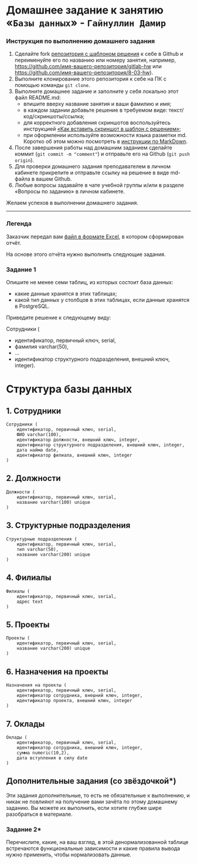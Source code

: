 # Домашнее задание к занятию «`Базы данных`» - `Гайнуллин Дамир`

### Инструкция по выполнению домашнего задания

1. Сделайте fork [репозитория c шаблоном решения](https://github.com/netology-code/sys-pattern-homework) к себе в Github и переименуйте его по названию или номеру занятия, например, https://github.com/имя-вашего-репозитория/gitlab-hw или https://github.com/имя-вашего-репозитория/8-03-hw).
2. Выполните клонирование этого репозитория к себе на ПК с помощью команды `git clone`.
3. Выполните домашнее задание и заполните у себя локально этот файл README.md:
   - впишите вверху название занятия и ваши фамилию и имя;
   - в каждом задании добавьте решение в требуемом виде: текст/код/скриншоты/ссылка;
   - для корректного добавления скриншотов воспользуйтесь инструкцией [«Как вставить скриншот в шаблон с решением»](https://github.com/netology-code/sys-pattern-homework/blob/main/screen-instruction.md);
   - при оформлении используйте возможности языка разметки md. Коротко об этом можно посмотреть в [инструкции по MarkDown](https://github.com/netology-code/sys-pattern-homework/blob/main/md-instruction.md).
4. После завершения работы над домашним заданием сделайте коммит (`git commit -m "comment"`) и отправьте его на Github (`git push origin`).
5. Для проверки домашнего задания преподавателем в личном кабинете прикрепите и отправьте ссылку на решение в виде md-файла в вашем Github.
6. Любые вопросы задавайте в чате учебной группы и/или в разделе «Вопросы по заданию» в личном кабинете.

Желаем успехов в выполнении домашнего задания.

---
### Легенда

Заказчик передал вам [файл в формате Excel](https://github.com/netology-code/sdb-homeworks/blob/main/resources/hw-12-1.xlsx), в котором сформирован отчёт. 

На основе этого отчёта нужно выполнить следующие задания.

### Задание 1

Опишите не менее семи таблиц, из которых состоит база данных:

- какие данные хранятся в этих таблицах;
- какой тип данных у столбцов в этих таблицах, если данные хранятся в PostgreSQL.

Приведите решение к следующему виду:

Сотрудники (

- идентификатор, первичный ключ, serial,
- фамилия varchar(50),
- ...
- идентификатор структурного подразделения, внешний ключ, integer).

##

# Структура базы данных

## 1. Сотрудники
```
Сотрудники (
    идентификатор, первичный ключ, serial,
    ФИО varchar(100),
    идентификатор должности, внешний ключ, integer,
    идентификатор структурного подразделения, внешний ключ, integer,
    дата найма date,
    идентификатор филиала, внешний ключ, integer
)
```

## 2. Должности
```
Должности (
    идентификатор, первичный ключ, serial,
    название varchar(100) unique
)
```

## 3. Структурные подразделения
```
Структурные подразделения (
    идентификатор, первичный ключ, serial,
    тип varchar(50),
    название varchar(200) unique
)
```

## 4. Филиалы
```
Филиалы (
    идентификатор, первичный ключ, serial,
    адрес text
)
```

## 5. Проекты
```
Проекты (
    идентификатор, первичный ключ, serial,
    название varchar(200) unique
)
```

## 6. Назначения на проекты
```
Назначения на проекты (
    идентификатор, первичный ключ, serial,
    идентификатор сотрудника, внешний ключ, integer,
    идентификатор проекта, внешний ключ, integer
)
```

## 7. Оклады
```
Оклады (
    идентификатор, первичный ключ, serial,
    идентификатор сотрудника, внешний ключ, integer,
    сумма numeric(10,2),
    дата вступления в силу date
)
```




## Дополнительные задания (со звёздочкой*)
Эти задания дополнительные, то есть не обязательные к выполнению, и никак не повлияют на получение вами зачёта по этому домашнему заданию. Вы можете их выполнить, если хотите глубже шире разобраться в материале.


### Задание 2*

Перечислите, какие, на ваш взгляд, в этой денормализованной таблице встречаются функциональные зависимости и какие правила вывода нужно применить, чтобы нормализовать данные.
